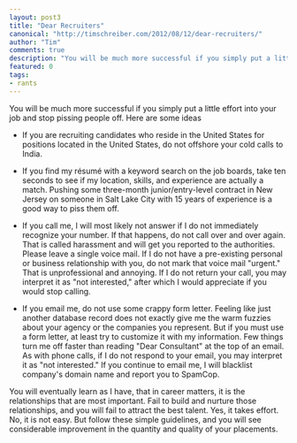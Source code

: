 ```yaml
--- 
layout: post3
title: "Dear Recruiters"
canonical: "http://timschreiber.com/2012/08/12/dear-recruiters/"
author: "Tim"
comments: true
description: "You will be much more successful if you simply put a little effort into your job and stop pissing people off. Here are some ideas: If you are recruiting candidates who reside in the United States for positions located in..."
featured: 0
tags:
- rants
---
```


You will be much more successful if you simply put a little effort into your job and stop pissing people off. Here are some ideas

* If you are recruiting candidates who reside in the United States for positions located in the United States, do not offshore your cold calls to India.

* If you find my r&eacute;sum&eacute; with a keyword search on the job boards, take ten seconds to see if my location, skills, and experience are actually a match. Pushing some three-month junior/entry-level contract in New Jersey on someone in Salt Lake City with 15 years of experience is a good way to piss them off.

* If you call me, I will most likely not answer if I do not immediately recognize your number. If that happens, do not call over and over again. That is called harassment and will get you reported to the authorities. Please leave a single voice mail. If I do not have a pre-existing personal or business relationship with you, do not mark that voice mail &quot;urgent.&quot; That is unprofessional and annoying. If I do not return your call, you may interpret it as &quot;not interested,&quot; after which I would appreciate if you would stop calling.

* If you email me, do not use some crappy form letter. Feeling like just another database record does not exactly give me the warm fuzzies about your agency or the companies you represent. But if you must use a form letter, at least try to customize it with my information. Few things turn me off faster than reading &quot;Dear Consultant&quot; at the top of an email. As with phone calls, if I do not respond to your email, you may interpret it as &quot;not interested.&quot; If you continue to email me, I will blacklist company's domain name and report you to SpamCop.

You will eventually learn as I have, that in career matters, it is the relationships that are most important. Fail to build and nurture those relationships, and you will fail to attract the best talent. Yes, it takes effort. No, it is not easy. But follow these simple guidelines, and you will see considerable improvement in the quantity and quality of your placements.
